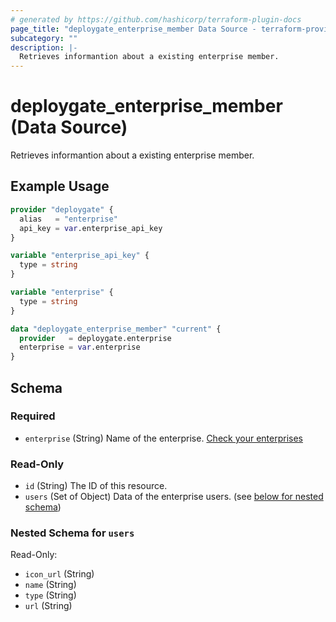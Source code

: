 ```yaml
---
# generated by https://github.com/hashicorp/terraform-plugin-docs
page_title: "deploygate_enterprise_member Data Source - terraform-provider-deploygate"
subcategory: ""
description: |-
  Retrieves informantion about a existing enterprise member.
---
```


# deploygate_enterprise_member (Data Source)

Retrieves informantion about a existing enterprise member.

## Example Usage

```terraform
provider "deploygate" {
  alias   = "enterprise"
  api_key = var.enterprise_api_key
}

variable "enterprise_api_key" {
  type = string
}

variable "enterprise" {
  type = string
}

data "deploygate_enterprise_member" "current" {
  provider   = deploygate.enterprise
  enterprise = var.enterprise
}
```

<!-- schema generated by tfplugindocs -->
## Schema

### Required

- `enterprise` (String) Name of the enterprise. [Check your enterprises](https://deploygate.com/enterprises)

### Read-Only

- `id` (String) The ID of this resource.
- `users` (Set of Object) Data of the enterprise users. (see [below for nested schema](#nestedatt--users))

<a id="nestedatt--users"></a>
### Nested Schema for `users`

Read-Only:

- `icon_url` (String)
- `name` (String)
- `type` (String)
- `url` (String)


